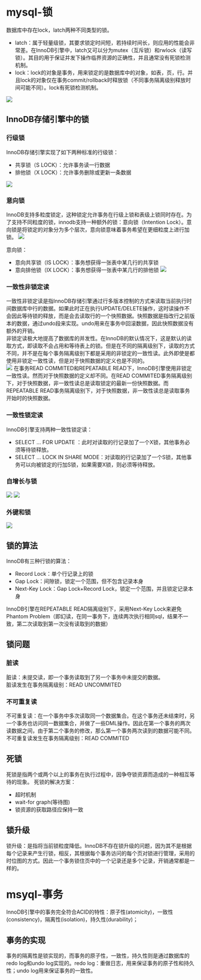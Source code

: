 # mysql-锁
数据库中存在lock，latch两种不同类型的锁。
* latch：属于轻量级锁，其要求锁定时间短，若持续时间长，则应用的性能会非常差。在InnoDB引擎中，latch又可以分为mutex（互斥锁）和rwlock（读写锁）。其目的用于保证并发下操作临界资源的正确性，并且通常没有死锁检测机制。
* lock：lock的对象是事务，用来锁定的是数据库中的对象，如表，页，行。并且lock的对象仅在事务commit/rollback时释放锁（不同事务隔离级别释放时间可能不同）。lock有死锁检测机制。

![](../image/lock-latch.png)
## InnoDB存储引擎中的锁
### 行级锁
InnoDB存储引擎实现了如下两种标准的行级锁：
* 共享锁（S LOCK）：允许事务读一行数据
* 排他锁（X LOCK）：允许事务删除或更新一条数据

![](../image/排他锁-共享锁的兼容性.png)

### 意向锁
InnoDB支持多粒度锁定，这种锁定允许事务在行级上锁和表级上锁同时存在。为了支持不同粒度的锁，innodb支持一种额外的锁：意向锁（Intention Lock）。意向锁是将锁定的对象分为多个层次，意向锁意味着事务希望在更细粒度上进行加锁。
![](../image/意向锁层次结构.png)

意向锁：
* 意向共享锁（IS LOCK）：事务想获得一张表中某几行的共享锁
* 意向排他锁（IX LOCK）：事务想获得一张表中某几行的排他锁
![](../image/InnoDB存储引擎中锁的兼容性.png)

### 一致性非锁定读
一致性非锁定读是指InnoDB存储引擎通过行多版本控制的方式来读取当前执行时间数据库中行的数据。如果此时正在执行UPDATE/DELETE操作，这时读操作不会因此等待锁的释放，而是会去读取行的一个快照数据。快照数据是指改行之前版本的数据，通过undo段来实现。undo用来在事务中回滚数据，因此快照数据没有额外的开销。  
非锁定读极大地提高了数据库的并发性。在InnoDB的默认情况下，这是默认的读取方式，即读取不会占用和等待表上的锁。但是在不同的隔离级别下，读取的方式不同，并不是在每个事务隔离级别下都是采用的非锁定的一致性读。此外即使是都使用非锁定一致性读，但是对于快照数据的定义也是不同的。  
![](../image/非锁定一致性读.png)
在事务READ COMMITED和REPEATABLE READ下，InnoDB引擎使用非锁定一致性读。然而对于快照数据的定义却不同。在READ COMMITED事务隔离级别下，对于快照数据，非一致性读总是读取锁定的最新一份快照数据。而REPEATABLE READ事务隔离级别下，对于快照数据，非一致性读总是读取事务开始时的快照数据。

### 一致性锁定读
InnoDB引擎支持两种一致性锁定读：
* SELECT ...  FOR UPDATE ：此时对读取的行记录加了一个X锁，其他事务必须等待锁释放。
* SELECT ...  LOCK IN SHARE MODE：对读取的行记录加了一个S锁，其他事务可以向被锁定的行加S锁，如果需要X锁，则必须等待释放。

### 自增长与锁
![](../image/插入类型.png)
![](../image/innodb_autoinc_lock_mode说明.png)

### 外键和锁
![](../image/外键和锁.png)

## 锁的算法
InnoDB有三种行锁的算法：
* Record Lock：单个行记录上的锁
* Gap Lock：间隙锁，锁定一个范围，但不包含记录本身
* Next-Key Lock：Gap Lock+Record Lock，锁定一个范围，并且锁定记录本身

InnoDB引擎在REPEATABLE READ隔离级别下，采用Next-Key Lock来避免Phantom Problem（即幻读，在同一事务下，连续两次执行相同sql，结果不一致，第二次读取到第一次没有读取到的数据）

## 锁问题
### 脏读
脏读：未提交读，即一个事务读取到了另一个事务中未提交的数据。<br/>
脏读发生在事务隔离级别：READ UNCOMMITED

### 不可重复读
不可重复读：在一个事务中多次读取同一个数据集合。在这个事务还未结束时，另一个事务也访问同一数据集合，并做了一些DML操作。因此在第一个事务的两次读数据之间，由于第二个事务的修改，那么第一个事务两次读到的数据可能不同。<br/>
不可重复读发生在事务隔离级别：READ COMMITED

## 死锁
死锁是指两个或两个以上的事务在执行过程中，因争夺锁资源而造成的一种相互等待的现象。
死锁的解决方案：
* 超时机制
* wait-for graph(等待图)
* 锁资源的获取路径应保持一致

## 锁升级
锁升级：是指将当前锁粒度降低。InnoDB不存在锁升级的问题，因为其不是根据每个记录来产生行锁，相反，其根据每个事务访问的每个页对锁进行管理，采用的时位图的方式。因此一个事务锁住页中的一个记录还是多个记录，开销通常都是一样的。

# msyql-事务
InnoDB引擎中的事务完全符合ACID的特性：原子性(atomicity)，一致性(consistency)，隔离性(isolation)，持久性(durability)；
## 事务的实现
事务的隔离性是锁实现的，而事务的原子性，一致性，持久性则是通过数据库的redo log和undo log实现的。redo log：重做日志，用来保证事务的原子性和持久性；undo log用来保证事务的一致性。
